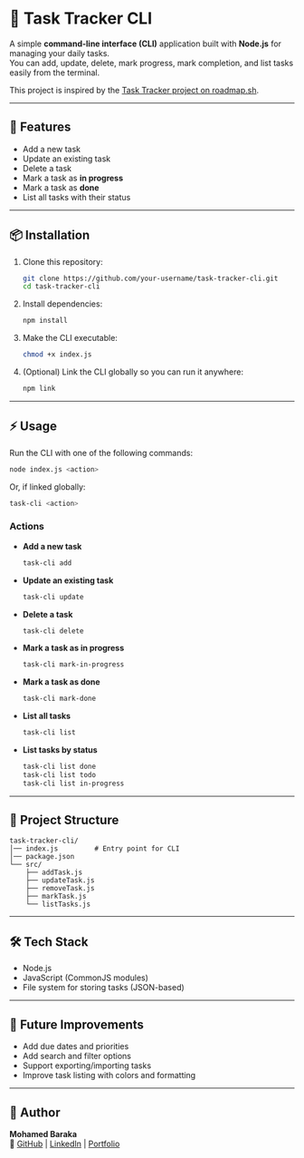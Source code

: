 # 📝 Task Tracker CLI

A simple **command-line interface (CLI)** application built with **Node.js** for managing your daily tasks.  
You can add, update, delete, mark progress, mark completion, and list tasks easily from the terminal.

This project is inspired by the [Task Tracker project on roadmap.sh](https://roadmap.sh/projects/task-tracker).

---

## 🚀 Features

- Add a new task
- Update an existing task
- Delete a task
- Mark a task as **in progress**
- Mark a task as **done**
- List all tasks with their status

---

## 📦 Installation

1. Clone this repository:

   ```bash
   git clone https://github.com/your-username/task-tracker-cli.git
   cd task-tracker-cli
   ```

2. Install dependencies:

   ```bash
   npm install
   ```

3. Make the CLI executable:

   ```bash
   chmod +x index.js
   ```

4. (Optional) Link the CLI globally so you can run it anywhere:
   ```bash
   npm link
   ```

---

## ⚡ Usage

Run the CLI with one of the following commands:

```bash
node index.js <action>
```

Or, if linked globally:

```bash
task-cli <action>
```

### Actions

- **Add a new task**

  ```bash
  task-cli add
  ```

- **Update an existing task**

  ```bash
  task-cli update
  ```

- **Delete a task**

  ```bash
  task-cli delete
  ```

- **Mark a task as in progress**

  ```bash
  task-cli mark-in-progress
  ```

- **Mark a task as done**

  ```bash
  task-cli mark-done
  ```

- **List all tasks**

  ```bash
  task-cli list
  ```

- **List tasks by status**

  ```bash
  task-cli list done
  task-cli list todo
  task-cli list in-progress
  ```

---

## 📂 Project Structure

```
task-tracker-cli/
│── index.js         # Entry point for CLI
│── package.json
└── src/
    ├── addTask.js
    ├── updateTask.js
    ├── removeTask.js
    ├── markTask.js
    └── listTasks.js
```

---

## 🛠️ Tech Stack

- Node.js
- JavaScript (CommonJS modules)
- File system for storing tasks (JSON-based)

---

## 📌 Future Improvements

- Add due dates and priorities
- Add search and filter options
- Support exporting/importing tasks
- Improve task listing with colors and formatting

---

## 👤 Author

**Mohamed Baraka**  
🔗 [GitHub](https://github.com/mhmdbrkv) | [LinkedIn](https://linkedin.com/in/mohamed-baraka-3b832a250) | [Portfolio](https://mhmdbrkv.github.io/portfolio)
